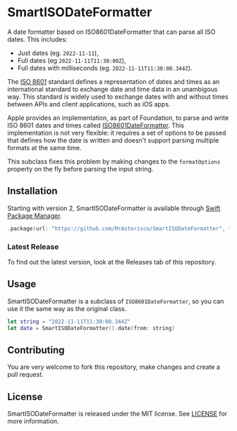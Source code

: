 # SmartISODateFormatter
A date formatter based on ISO8601DateFormatter that can parse all ISO dates. This includes:
- Just dates (eg. `2022-11-11`),
- Full dates (eg `2022-11-11T11:30:00Z`),
- Full dates with milliseconds (eg. `2022-11-11T11:30:00.344Z`).

The [ISO 8601](https://en.wikipedia.org/wiki/ISO_8601) standard defines a representation of dates and times as an international standard to exchange date and time data in an unambigous way.
This standard is widely used to exchange dates with and without times between APIs and client applications, such as iOS apps.

Apple provides an implementation, as part of Foundation, to parse and write ISO 8601 dates and times called [ISO8601DateFormatter](https://developer.apple.com/documentation/foundation/iso8601dateformatter). This implementation is not very flexible: it requires a set of options to be passed that defines how the date is written and doesn't support parsing multiple formats at the same time.

This subclass fixes this problem by making changes to the `formatOptions` property on the fly before parsing the input string. 

## Installation
Starting with version 2, SmartISODateFormatter is available through [Swift Package Manager](https://swift.org/package-manager).

```swift
.package(url: "https://github.com/MrAsterisco/SmartISODateFormatter", from: "<see GitHub releases>")
```

### Latest Release
To find out the latest version, look at the Releases tab of this repository.

## Usage
SmartISODateFormatter is a subclass of `ISO8601DateFormatter`, so you can use it the same way as the original class.

```swift
let string = "2022-11-11T11:30:00.344Z"
let date = SmartISODateFormatter().date(from: string)
```

## Contributing
You are very welcome to fork this repository, make changes and create a pull request.

## License
SmartISODateFormatter is released under the MIT license. See [LICENSE](https://github.com/MrAsterisco/SmartISODateFormatter/blob/master/LICENSE) for more information.
